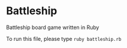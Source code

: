 # Battleship
Battleship board game written in Ruby

To run this file, please type `ruby battleship.rb`
